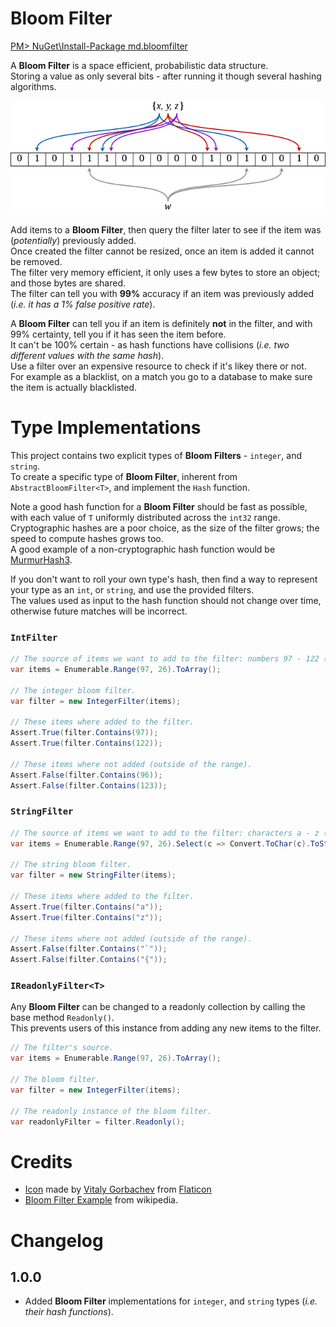 # Bloom Filter

[PM> NuGet\Install-Package md.bloomfilter](https://www.nuget.org/packages/md.bloomfilter/)  

A **Bloom Filter** is a space efficient, probabilistic data structure.  
Storing a value as only several bits - after running it though several hashing algorithms.  

![Bloom Filter Data Structure](assets/bloom_filter.png)  

Add items to a **Bloom Filter**, then query the filter later to see if the item was (*potentially*) previously added.  
Once created the filter cannot be resized, once an item is added it cannot be removed.  
The filter very memory efficient, it only uses a few bytes to store an object; and those bytes are shared.  
The filter can tell you with **99%** accuracy if an item was previously added (*i.e. it has a 1% false positive rate*).  

A **Bloom Filter** can tell you if an item is definitely **not** in the filter, and with 99% certainty, tell you if it has seen the item before.  
It can't be 100% certain - as hash functions have collisions (*i.e. two different values with the same hash*).  
Use a filter over an expensive resource to check if it's likey there or not.  
For example as a blacklist, on a match you go to a database to make sure the item is actually blacklisted.

# Type Implementations

This project contains two explicit types of **Bloom Filters** - `integer`, and `string`.  
To create a specific type of **Bloom Filter**, inherent from `AbstractBloomFilter<T>`, and implement the `Hash` function.  

Note a good hash function for a **Bloom Filter** should be fast as possible, with each value of `T` uniformly distributed across the `int32` range.  
Cryptographic hashes are a poor choice, as the size of the filter grows; the speed to compute hashes grows too.   
A good example of a non-cryptographic hash function would be [MurmurHash3](https://en.wikipedia.org/wiki/MurmurHash).  

If you don't want to roll your own type's hash, then find a way to represent your type as an `int`, or `string`, and use the provided filters.  
The values used as input to the hash function should not change over time, otherwise future matches will be incorrect.  

### `IntFilter`

```cs
// The source of items we want to add to the filter: numbers 97 - 122 (inclusive).
var items = Enumerable.Range(97, 26).ToArray();

// The integer bloom filter.
var filter = new IntegerFilter(items);

// These items where added to the filter.
Assert.True(filter.Contains(97));
Assert.True(filter.Contains(122));

// These items where not added (outside of the range).
Assert.False(filter.Contains(96));
Assert.False(filter.Contains(123));
```

### `StringFilter`

```cs
// The source of items we want to add to the filter: characters a - z (inclusive).
var items = Enumerable.Range(97, 26).Select(c => Convert.ToChar(c).ToString()).ToArray();

// The string bloom filter.
var filter = new StringFilter(items);

// These items where added to the filter.
Assert.True(filter.Contains("a"));
Assert.True(filter.Contains("z"));

// These items where not added (outside of the range).
Assert.False(filter.Contains("`"));
Assert.False(filter.Contains("{"));
```

### `IReadonlyFilter<T>`

Any **Bloom Filter** can be changed to a readonly collection by calling the base method `Readonly()`.  
This prevents users of this instance from adding any new items to the filter.

```cs
// The filter's source.
var items = Enumerable.Range(97, 26).ToArray();

// The bloom filter.
var filter = new IntegerFilter(items);

// The readonly instance of the bloom filter.
var readonlyFilter = filter.Readonly();
```

# Credits
* [Icon](https://www.flaticon.com/free-icon/bird_2630452) made by [Vitaly Gorbachev](https://www.flaticon.com/authors/vitaly-gorbachev) from [Flaticon](https://www.flaticon.com/)
* [Bloom Filter Example](https://en.wikipedia.org/wiki/Bloom_filter) from wikipedia.

# Changelog

## 1.0.0

* Added **Bloom Filter** implementations for `integer`, and `string` types (*i.e. their hash functions*).
